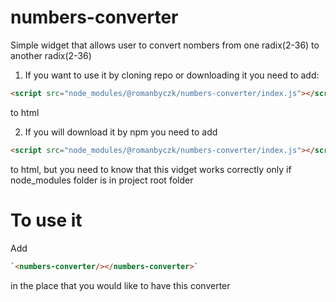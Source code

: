 # numbers-converter

Simple widget that allows user to convert nombers from one radix(2-36) to another radix(2-36)

1. If you want to use it by cloning repo or downloading it you need to add:

```html
<script src="node_modules/@romanbyczk/numbers-converter/index.js"></script>
```

to html

2. If you will download it by npm you need to add

```html
<script src="node_modules/@romanbyczk/numbers-converter/index.js"></script>
```

to html, but you need to know that this vidget works correctly only if node_modules folder is in project root folder

# To use it

Add

```html
`<numbers-converter/></numbers-converter>`
```

in the place that you would like to have this converter
